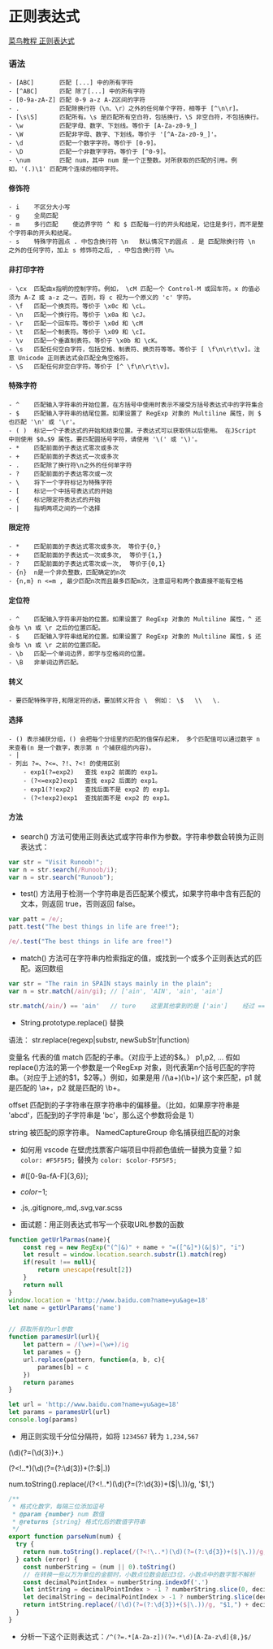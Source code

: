 # 正则表达式

[菜鸟教程 正则表达式](https://www.runoob.com/regexp/regexp-syntax.html)

### 语法
    - [ABC]   	  匹配 [...] 中的所有字符
    - [^ABC]   	  匹配 除了[...] 中的所有字符
    - [0-9a-zA-Z] 匹配 0-9 a-z A-Z区间的字符
    - .           匹配除换行符（\n、\r）之外的任何单个字符，相等于 [^\n\r]。
    - [\s\S]      匹配所有。\s 是匹配所有空白符，包括换行，\S 非空白符，不包括换行。
    - \w          匹配字母、数字、下划线。等价于 [A-Za-z0-9_]
    - \W          匹配非字母、数字、下划线。等价于 '[^A-Za-z0-9_]'。
    - \d          匹配一个数字字符。等价于 [0-9]。
    - \D          匹配一个非数字字符。等价于 [^0-9]。
    - \num        匹配 num，其中 num 是一个正整数。对所获取的匹配的引用。例如，'(.)\1' 匹配两个连续的相同字符。

#### 修饰符
    - i    不区分大小写
    - g    全局匹配
    - m    多行匹配    使边界字符 ^ 和 $ 匹配每一行的开头和结尾，记住是多行，而不是整个字符串的开头和结尾。
    - s    特殊字符圆点 . 中包含换行符 \n   默认情况下的圆点 . 是 匹配除换行符 \n 之外的任何字符，加上 s 修饰符之后, . 中包含换行符 \n。
    
#### 非打印字符
    - \cx  匹配由x指明的控制字符。例如， \cM 匹配一个 Control-M 或回车符。x 的值必须为 A-Z 或 a-z 之一。否则，将 c 视为一个原义的 'c' 字符。
    - \f   匹配一个换页符。等价于 \x0c 和 \cL。
    - \n   匹配一个换行符。等价于 \x0a 和 \cJ。
    - \r   匹配一个回车符。等价于 \x0d 和 \cM
    - \t   匹配一个制表符。等价于 \x09 和 \cI。
    - \v   匹配一个垂直制表符。等价于 \x0b 和 \cK。
    - \s   匹配任何空白字符，包括空格、制表符、换页符等等。等价于 [ \f\n\r\t\v]。注意 Unicode 正则表达式会匹配全角空格符。
    - \S   匹配任何非空白字符。等价于 [^ \f\n\r\t\v]。

#### 特殊字符
    - ^    匹配输入字符串的开始位置，在方括号中使用时表示不接受方括号表达式中的字符集合
    - $    匹配输入字符串的结尾位置。如果设置了 RegExp 对象的 Multiline 属性，则 $ 也匹配 '\n' 或 '\r'。
    - ( )  标记一个子表达式的开始和结束位置。子表达式可以获取供以后使用。 在JScript 中则使用 $0…$9 属性。要匹配圆括号字符，请使用 '\(' 或 '\)'。
    - *    匹配前面的子表达式零次或多次
    - +    匹配前面的子表达式一次或多次
    - .    匹配除了换行符\n之外的任何单字符
    - ?    匹配前面的子表达零次或一次
    - \    将下一个字符标记为特殊字符
    - [    标记一个中括号表达式的开始
    - {    标记限定符表达式的开始
    - |    指明两项之间的一个选择

#### 限定符
    - *    匹配前面的子表达式零次或多次， 等价于{0,}
    - +    匹配前面的子表达式一次或多次,  等价于{1,}
    - ?    匹配前面的子表达式零次或一次,  等价于{0,1}
    - {n}  n是一个非负整数，匹配确定的n次
    - {n,m} n <=m , 最少匹配n次而且最多匹配m次，注意逗号和两个数直接不能有空格

#### 定位符
    - ^    匹配输入字符串开始的位置。如果设置了 RegExp 对象的 Multiline 属性，^ 还会与 \n 或 \r 之后的位置匹配。
    - $    匹配输入字符串结尾的位置。如果设置了 RegExp 对象的 Multiline 属性，$ 还会与 \n 或 \r 之前的位置匹配。
    - \b   匹配一个单词边界，即字与空格间的位置。
    - \B   非单词边界匹配。

#### 转义
    - 要匹配特殊字符,和限定符的话，要加转义符合 \  例如： \$   \\   \.
    
#### 选择
    - () 表示捕获分组，() 会把每个分组里的匹配的值保存起来， 多个匹配值可以通过数字 n 来查看(n 是一个数字，表示第 n 个捕获组的内容)。
    - |
    - 列出 ?=、?<=、?!、?<! 的使用区别
        - exp1(?=exp2)   查找 exp2 前面的 exp1。
        - (?<=exp2)exp1  查找 exp2 后面的 exp1。
        - exp1(?!exp2)   查找后面不是 exp2 的 exp1。
        - (?<!exp2)exp1  查找前面不是 exp2 的 exp1。

#### 方法
- search() 方法可使用正则表达式或字符串作为参数。字符串参数会转换为正则表达式：

```js
var str = "Visit Runoob!"; 
var n = str.search(/Runoob/i);
var n = str.search("Runoob");
```

- test() 方法用于检测一个字符串是否匹配某个模式，如果字符串中含有匹配的文本，则返回 true，否则返回 false。

```js
var patt = /e/;
patt.test("The best things in life are free!");

/e/.test("The best things in life are free!")
```

- match() 方法可在字符串内检索指定的值，或找到一个或多个正则表达式的匹配。返回数组

```js
var str = "The rain in SPAIN stays mainly in the plain"; 
var n = str.match(/ain/gi); // ['ain', 'AIN', 'ain', 'ain']

str.match(/ain/) == 'ain'   // ture    这里其他拿到的是 ['ain']    经过 == 隐示转换， 把['ain'].toStrin() == 'ain'
```

- String.prototype.replace()  替换

语法： str.replace(regexp|substr, newSubStr|function)

变量名	代表的值
match	匹配的子串。（对应于上述的$&。）
p1,p2, ...	假如replace()方法的第一个参数是一个RegExp 对象，则代表第n个括号匹配的字符串。（对应于上述的$1，$2等。）例如，如果是用 /(\a+)(\b+)/ 这个来匹配，p1 就是匹配的 \a+，p2 就是匹配的 \b+。

offset	匹配到的子字符串在原字符串中的偏移量。（比如，如果原字符串是 'abcd'，匹配到的子字符串是 'bc'，那么这个参数将会是 1）

string	被匹配的原字符串。
NamedCaptureGroup	命名捕获组匹配的对象
    
    
    

- 如何用 vscode 在壁虎找票客户端项目中将颜色值统一替换为变量？如 `color: #F5F5F5;` 替换为 `color: $color-F5F5F5;`
- #([0-9a-fA-F]{3,6});
- $color-$1;
- .js,.gitignore,.md,.svg,var.scss

- 面试题：用正则表达式书写一个获取URL参数的函数

```js
function getUrlParmas(name){
    const reg = new RegExp("(^|&)" + name + "=([^&]*)(&|$)", "i")
    let result = window.location.search.substr(1).match(reg)
    if(result !== null){
        return unescape(result[2])
    }
    return null
}
window.location = 'http://www.baidu.com?name=yu&age=18'
let name = getUrlParams('name')


// 获取所有的url参数
function paramesUrl(url){
    let pattern = /(\w+)=(\w+)/ig
    let parames = {}
    url.replace(pattern, function(a, b, c){
        parames[b] = c
    })
    return parames
}

let url = 'http://www.baidu.com?name=yu&age=18'
let params = paramesUrl(url)
console.log(params)
```

- 用正则实现千分位分隔符，如将 `1234567` 转为 `1,234,567`

(\d)(?=(\d{3})+\.)

(?<!\..*)(\d)(?=(?:\d{3})+(?:$|\.))

num.toString().replace(/(?<!\..*)(\d)(?=(?:\d{3})+($|\.))/g, '$1,')

```js
/**
 * 格式化数字，每隔三位添加逗号
 * @param {number} num 数值
 * @returns {string} 格式化后的数值字符串
 */
export function parseNum(num) {
  try {
    return num.toString().replace(/(?<!\..*)(\d)(?=(?:\d{3})+($|\.))/g, '$1,')
  } catch (error) {
    const numberString = (num || 0).toString()
    // 在转换一些以万为单位的金额时，小数点位数会超过3位，小数点中的数字暂不解析
    const decimalPointIndex = numberString.indexOf('.')
    let intString = decimalPointIndex > -1 ? numberString.slice(0, decimalPointIndex) : numberString
    let decimalString = decimalPointIndex > -1 ? numberString.slice(decimalPointIndex) : ''
    return intString.replace(/(\d)(?=(?:\d{3})+($|\.))/g, "$1,") + decimalString
  }
}
```

- 分析一下这个正则表达式：`/^(?=.*[A-Za-z])(?=.*\d)[A-Za-z\d]{8,}$/`